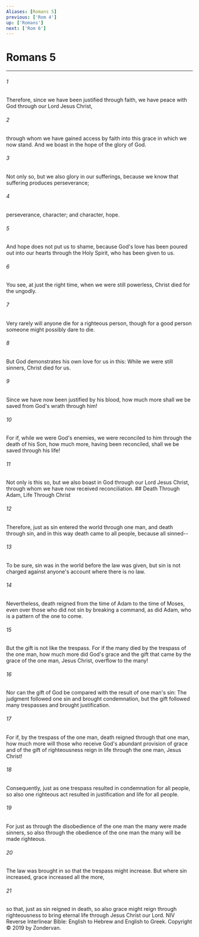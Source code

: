 ```yaml
---
Aliases: [Romans 5]
previous: ['Rom 4']
up: ['Romans']
next: ['Rom 6']
---
```

# Romans 5

***


###### 1 
Therefore, since we have been justified through faith, we have peace with God through our Lord Jesus Christ, 

###### 2 
through whom we have gained access by faith into this grace in which we now stand. And we boast in the hope of the glory of God. 

###### 3 
Not only so, but we also glory in our sufferings, because we know that suffering produces perseverance; 

###### 4 
perseverance, character; and character, hope. 

###### 5 
And hope does not put us to shame, because God's love has been poured out into our hearts through the Holy Spirit, who has been given to us. 

###### 6 
You see, at just the right time, when we were still powerless, Christ died for the ungodly. 

###### 7 
Very rarely will anyone die for a righteous person, though for a good person someone might possibly dare to die. 

###### 8 
But God demonstrates his own love for us in this: While we were still sinners, Christ died for us. 

###### 9 
Since we have now been justified by his blood, how much more shall we be saved from God's wrath through him! 

###### 10 
For if, while we were God's enemies, we were reconciled to him through the death of his Son, how much more, having been reconciled, shall we be saved through his life! 

###### 11 
Not only is this so, but we also boast in God through our Lord Jesus Christ, through whom we have now received reconciliation. ## Death Through Adam, Life Through Christ 

###### 12 
Therefore, just as sin entered the world through one man, and death through sin, and in this way death came to all people, because all sinned-- 

###### 13 
To be sure, sin was in the world before the law was given, but sin is not charged against anyone's account where there is no law. 

###### 14 
Nevertheless, death reigned from the time of Adam to the time of Moses, even over those who did not sin by breaking a command, as did Adam, who is a pattern of the one to come. 

###### 15 
But the gift is not like the trespass. For if the many died by the trespass of the one man, how much more did God's grace and the gift that came by the grace of the one man, Jesus Christ, overflow to the many! 

###### 16 
Nor can the gift of God be compared with the result of one man's sin: The judgment followed one sin and brought condemnation, but the gift followed many trespasses and brought justification. 

###### 17 
For if, by the trespass of the one man, death reigned through that one man, how much more will those who receive God's abundant provision of grace and of the gift of righteousness reign in life through the one man, Jesus Christ! 

###### 18 
Consequently, just as one trespass resulted in condemnation for all people, so also one righteous act resulted in justification and life for all people. 

###### 19 
For just as through the disobedience of the one man the many were made sinners, so also through the obedience of the one man the many will be made righteous. 

###### 20 
The law was brought in so that the trespass might increase. But where sin increased, grace increased all the more, 

###### 21 
so that, just as sin reigned in death, so also grace might reign through righteousness to bring eternal life through Jesus Christ our Lord. NIV Reverse Interlinear Bible: English to Hebrew and English to Greek. Copyright © 2019 by Zondervan.
